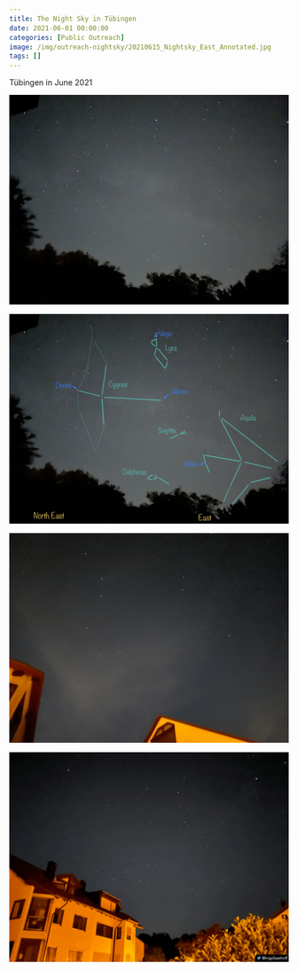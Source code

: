 ```yaml
---
title: The Night Sky in Tübingen
date: 2021-06-01 00:00:00
categories: [Public Outreach]
image: /img/outreach-nightsky/20210615_Nightsky_East_Annotated.jpg
tags: []
---
```


Tübingen in June 2021
    
![20210615_Nightsky_East.jpg](/img/outreach-nightsky/20210615_Nightsky_East.jpg)
    
![20210615_Nightsky_East_Annotated.jpg](/img/outreach-nightsky/20210615_Nightsky_East_Annotated.jpg)
    
![202106_night_sky_north_compressed_small.gif](/img/outreach-nightsky/202106_night_sky_north_compressed_small.gif)
    
![202106_night_sky_north_east_compressed_small.gif](/img/outreach-nightsky/202106_night_sky_north_east_compressed_small.gif)
